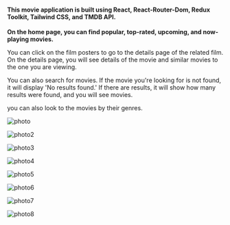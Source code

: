 

#### This movie application is built using React, React-Router-Dom, Redux Toolkit, Tailwind CSS, and  TMDB API.


**On the home page, you can find popular, top-rated, upcoming, and now-playing movies.**

You can click on the film posters to go to the details page of the related film. On the details page, you will see details of the movie and similar movies to the one you are viewing.



You can also search for movies. If the movie you're looking for is not found, it will display 'No results found.' If there are results, it will show how many results were found, and you will see movies.

you can also look to the  movies by their genres.


![photo](https://lh3.googleusercontent.com/pw/ADCreHeiqpVyIMvQZeeUhyXDkmGH4uWOjwjZ26LfscLn1mjEYGNoZjqL83CZtWaidd6cbC1lQZ64xn4JFhK_bum7gUI2RiiS21wLiCVNHPhMxq09sHKqhxgIjUWW5D2FOzCV4vAmPKgpGMHzMkanK_PygTJTKLWMa-Rqp47nG4T6eFo6LkR4NuWVv5oHOJmlZ4_Q_J0AKXdpl82nUp9e5CN_ll9D545MWaeDGrR-1cPKJGNkIlkRxjnVwLCwqCOSxmu4XX0Uq0tAUbj3wO9GXGZxqlNqjAhbt6hcRHMiW9Lga2e9CLV7ZKY6z_DR74T5Lg06-E5ov6gR8LgH_v4ElJojVdzKc1-bmDZtV4Pkns3i-zDX_Xky-3yRulCl6dQLQozj5FkNMb3cM_LewA1c1HVzrIcJiS1E89Et8TS4_S1DI9jJaRvOlcRS5xVQ4fnM53eV4ze42FBjEEWILaG3UTc_2NiJxHDTnycpS2jvTKm-lAwV3vrJ2vDb2ZBFemBRe6OcDoNA6efWq9zaZzziwOCvcmojHC6jJT9SFIbBuogfhjNu59jq7rAt34uqBHdP3aPElC4erN7AQbuxptJRop5mV6H3cdThgEghMWLO7ErvyhmTaQ27GSPxc6drY7dRDyg_RsYKipjDNpNVU34Av0tleGj_1-scpx9DO5daEqcwWq10-eDYPPLXIXXfAOtqqr6H3txAiNWv8ewujL8AWLLmsi4EX3--0jm7fqFFPTFSGs2laCwnu8enRsE2PpjhFZvXHxZR9aAMRK_k_Go_O2WQ2Xo5F1Bc3rMgKIvr0KoWsSsNKxZoI9VM4pHQfVpBpnajsojEFIe6B5OOrj2903bcOMPLAOm2vqq8h3zzZ1FsLlOKOFksgKxlMtim52tXKYv2fo6MHIHCVT2D5P68K-rIrq8xaCpsVlypGGzIOFWhuoKlWDxMHI25xq02ErH0CVxx-FZnbDRq-0rr38KxAVb-adEC0_KLrg=w1919-h955-s-no-gm?authuser=0)

![photo2](https://lh3.googleusercontent.com/pw/ADCreHeWdFszJTqllWGQ6Nx4F2nUEoIyjEagBVxhJS-IMXhExCAIAjpgDhbT6jmdAJ-T3jtJdbMPn5A5fuOJ7gAs8U7J9xiXEIzZLchITjlIROkiSO_RGv0EPjS8mAILRV3-xrxPvlpAnaI91uz7aLH67eo2p8r-0ujY26H14JMMYrJy5jSKD7gQHRF97KKpSEQ_pJGbwoUJq2TiZrl0MqG5HfLK_jskuZp82oZHa9jLw25_fh_-z1eywN_I6DyAJRqqQjjOhmpoD1fN8Qe7CD2Sn5Utm8Q2-saCVCR70tZG0o4TIvWYIPVx6vLTwj7itl7MRfsvTcLV7GygcGl3GYbj7UL-zSVIguYr8_tM0GT0tSHWjQPsFnp4va0VJGIvcpD126k7h2xT_KCtbQhIo-UujBI6GxApjDk50KQgogkZ4HOAC5Ovm0pgvwp3M5sqmdqJ8UJVF9EvxbcCWBD-LFP5-L33qh4pXDd6i5cYHRrP101rt9VCfxTvkLxKzLJP1rqWfaGAJR9j-o6J8m-k-m1h-PV_N64mXjObDT2SwjH7dANaYC7sZQsUdAtlEWXp5RW8rcCLNFByA4QIQ08Xg1bPLlsKxd6MTxqyvSmuc5Vhw3P8hHUWau-fQns5CKkBMFE1JnPyh_NDxZW1SrAVot2FGDq6L7cpEQ9XEfZZcyuG9ighTbEPBvCKN2ZIpzlxgjv97QYYD2oYmkv-84utOG_HTV_zBA8D51q94Dt-JnZx2HtS2h0NhmLHTe9w8Y5YYh10Fn_tZKSXEnJw42LZHDaJ0xZ-cEd5Msq340uFpwtMeJDgxi-07t92JjFtzreXr-HZ_35oswt5hSiMGWYoGxcQhzMaAwns59moUvmAf9ySA1n_IBygEp3eMnt9WP44cCwPGcL1bNewe4MnPBY4sMvKdbKdB9cUJ081_Gmq1obFgOCQmn_S358lT5VjUVQZyU--7PC1he7MfDqlvCd3fmT1NHLsSKbGPA=w1920-h959-s-no-gm?authuser=0)




![photo3](https://lh3.googleusercontent.com/pw/ADCreHdIwVgTBa4eZzYJNIqw8SyC0qwCdO7aNEYVyL2mWQ_uA7yx5QChv8ZKA0SCVCCCQZbZlonFEoAzOdFbgi-t_eEJE93_oHuJF4EszjtV92ZqFUYYkwgHQAt855lZpwggQ3rAnVNfqlhby_1qgZE6RLa0WvweGljg6WST7Himlm6qBMx7VMIfdRvqnIOo9aLvjsGZsd2Remorredjpt9FcvL6DHvmXeQqw6K739l-X9ezbibtFQJ17faIQlqGd3SY_O2oq9YgLlvxY7ojK1Cu67VVEVLspx8LQwT-7-k5HDc_NArcwDVQQyolRcvgMaDm4L2SAOO5ExRNu_mIVuNaupDSTZnrBQu90gA_smEKpWkbFiSEr1EQzFWs5b0fwzUkIp3b5OvMT5j3rJy6zfBGX4JKq9WoaNpRyKZun-OP1NyK6HDcswhzlIjoTPOwRDGphBczE632NcWPPNpDUP220IgTxJBaX1sUJK05jGmHke9XFh4XTONVHvw6crHXL4SGdMR4mVgQasYJmdvIpy_18bTJvTlazsfReJ92GwUncpNonai6XB20YELbXDF818WOacsHgpWeNbkb2oHFOO0C8gsglYNaZRT11CITz_seeaEG06DzTtokMXQvqMDhOiM-dxsXmOKePUewWvCaUNHNx4U6Jgh7iF0-vptHRO8eawYgVJStUmrP_x_bSiPSnawUsOKCKWEmBiHAKheYvnwyF9iQhi71jumMiGp8jJ8OoiIvxIIXSlAYO5eP_JE35nmVBud6zCK6OJw2PZY41NNZpceeIBNiyPz2enb0mb-RLtowsahi9XplkcNOPI1FOdqmdSxRy7D8ImnmizpyoBqAbDQXUQmAdSGLZWaAjTgVzgv8fcPSiIePLX9wyzsw9n6avEMiJGrd5E_tJwdrRggIT8fWsxBtI2hMchQOeS9--QaCSK-ps_ArHyQHE7cPbvtxctvWYZoQ4SsiKXFZEBftWa9THB9nJg=w1920-h956-s-no-gm?authuser=0)


![photo4](https://lh3.googleusercontent.com/pw/ADCreHfyRVWunXeDqYjHGTTllM5gIGoy0DvTaEWogp_opNHBs01XmEaXmNJ6vuYoT84Tt4-YgUmaLw73diVL0g2rZG7FkfmNg3JyK_VkvL3SugNyIY2o8hFlGWmNSTVJtOLL_eWKd9Ow_PA1s8OFQOC03-urgEXbR5grRglK_u6PdFtoPV1UyP29lS0M2ZKK18Lzys5KJuU8qwAp1liNJMftklzpdvVqVXo7bw5rz628_hEiLbrGeKoik6y1zGtEy9btFeK0F9zD9SUCU8TPG8z_TBJf6rVANidKZ_YCb-1S7Tv77LQMOG-Vxh7rw_ESyrwAACMm5g9_0d_iZYku1ODDnepSoxMNRp6dUBNFRJIQNe9V7kkV2LpecBsFOHFiAwdd8QXdkHEpJN2WFGfA-Obhu41kvBoGtci32BrDZhIbxL0k_MMHocW2ytalscpw64DLI3H43ginfg89aY2v6k5G8VXSuER7NTu-d3TlAQn0nMSgdakUtvyyvE_9VIV3Y-v3iUqYXBTiFtQcDUSyBVuZf5kTgqYRpywXkk2bEbz5RuxHt6dXdxj8WVZKD3x2HtIY3zHuZJWcipGQkZpXnwLOyKHP7BofE073jkTVJaNZOWcWnjGyXTIeNkgjPuW4DX8suwYABVghp-UJKdYbQNkKPXiiUopAyWPez5_zsU5zZwMoyG3qc4p4h8Hv93ec8KZ9muaPU4GhAOKdL9SAqhRgxvLNJtkEh_5EAm0vSagkLf4K9I71OHQU0VKnE2lRRt2n3jYj0bBFgCPZoE2eBy0Ord2IMG8QV0fwahppNe5rLTchxKAaJ5i-tExJiHkiDjCeQkd9MVLRJDWB-_zw2k-fXG8JaVNMf2RHnouZb68Dcs_T2CYUE8flPU5phDAx-xU5BsboF_fjseR-zCuozAIOPHcRY2QNKZPDzPJmrWxLmEWcxZ2gAPJqiUVTzTCJWn4qMRqgHAgx6xQFhq2D7WAHW9bIlWRg0Q=w1920-h957-s-no-gm?authuser=0)



![photo5](https://lh3.googleusercontent.com/pw/ADCreHcV2baQt4iAg68xo004AO_wo-s4d7_vuE2obCMXmLwK_OfotAIZbluA_aN0wUUl5ihNbYhdq1rd6Rsm6XuQ15gtzlpECQ5LQbREsOULA1JjaZziDej7ZMXiZXVAaypPsLfguiQPQMtSBK00bGEFJLWEJjTi42sLSO6ZTxWktcMaX6cDQWbf1LwMlsONm5H1hSQ4_2eSoAb8Td3K8rODBqbjyDukTin-n33ZHs2U_sqb6TH2OP_cpx1PyH8qYksMSv_IA0ujW3ldlXutN2JNm52_Syi1Xqesbm2GaWPuB7d2-sim5oj_uAgKB00JXj5Pz4wmvuiuhvrYzg1B9JKNXfFBaXhiOt-wtnVk7EM95VGrWF6XoIJsdeWUgUL2zeab6sa05EAXuZTQyFpjgsfNFEziCLl45lSPbcTexGFZIXcX76MYLNDyi3W7MKA93Sex9_di4SfPjUYClrG-pg0Kcclp8sdX3pzQ88JDu-UidzP5tLlkgakID185cPEJO93HKyPkOK7tt0i26LoJIGnoKQPYqcPgOzFzAci8OrBOS0vftL6CqflDK9yuHbAWrR44GpiBkfliL2cj6qoE5htoZGmQl0V5Fbwbgz_Tcv3zWhjdXwCFAV3VfPnS7mr9v459aIf-wzhab2qJeVACUL5IgPsx_DWXTxR5KhrqAJ47zh6tejmW2V7gTd208FQnPlMEDu9iyYRXy__iCbtVQEETj-ipxk8nr2ntIP5U_c4gBkDY9yezhvpTAqmxd_4s74ssgndX6rGITad7xtIoUnfS85qvdvT9CanaAi7kT0g9Wecr_ghyJMe_40lHzHurREUhKNqAF4kcXZozXb5vcVKW2aDPfVcPofRd9kQwm3hcoEhkDMauSvM2v2gFb9bbLpJEMC0dX2s4lnWcmWuekvyDp4bwdfbTX3teueE-MRTz9Oklz_wt7XSy1jQL2iKbcYGBvJrfX_KznCxcQM6zHe4c47hpMnyeKA=w1920-h959-s-no-gm?authuser=0)


![photo6](https://lh3.googleusercontent.com/pw/ADCreHewcAD2f4QHxA4KrNqa8RQM1U6AMa-EJNVsJB5ptKq8T-T3-PQiZRs_qKmklkCZYOpnGp2OA7EmJbcgUQ1QnVlgJANch5UDQbmfxHpen4OU4nNyraQOsPuWd35vZFl473OqQXsb-CVHn7j4AIG9VnaQbzcSGbrqxXfDGPkLmC3dXObGqZiNEow6NIlj3aRSvgWACtk__f43suXJWAFtIoeuL6zEfWFqPK_GBs-TiPIU1DuG48dGpDIRKDWTndhY3K5gUIYB7tRcVR0djMQY9jC9uew4XcFUqNyodlAs-44KDnAH_PeW79Q8JZN7XIo7teiIksmx819KbNvsJuiAsf_SxkhfYjVEZmYV6f5LxMmiVBbdDXbeJEx_3QOWxgeAqw2a9GFTfPkwVAYQnY91Cjim46QACjaY4j98MDkJPhq8vvP8ggyBmO4JW_Wwr3SLLeZ4v7d6GPao4GJ_id4t4Zk7bobxUEMlOjJa0_Rz4HVW9RnLqOQfPRy5ZrZvqy_WLXKpaH6zl8rXUZkiRXdEJens5CaR1wpptEyJMbLoQ-_Fcol4Ie6-9KaIQXjo125lo8rpR1PBaXRZdVp9H0YEwaakYK4yQvdzXLYB1Nwcam-HCAEK9hGrPgTtURYnQ5vmMJGbZAtmBw78OMPRC29zDt6TSiA2X9-llwjMakyC8FiUAKNTgkPqod5kWSvrEScPWEs0xzWnGrXjO1zZP2hN4Joh2-mmPCw8RrfoZu_blasSAmP75Ups9pyZDkk97K04aGo6JXuA0pjxjAFbYofUUZsmtnJLR2qxCsca1Z0cDzRDbVvnhTyWD5uRY2f23sG4fRQvpn6U9BjmuVIc23w0yPKoWC-oderyGwivimworfZz6cV4085Y896XDxwX0matUIwbI3HeVETpXQuYMyQW7-wOiBstJHpf-2prCqnctSrKrorc3uouoT_QI0oxUXrt--T54sOZibyUq8bFkS6H7aP3qW-LRA=w1920-h956-s-no-gm?authuser=0)




![photo7](https://lh3.googleusercontent.com/pw/ADCreHfQH8qG8vXQBlfEBBvdmoYhFq_lHDxNp9xqLr4CGlTQC4oSm8OePX7jrYnjWHZCJYAkN0tsFiEB1KSMen3DpKed_jJYxk7SLTyIZ6JWIcXHxnU7p3EHwX1oEI78QlcSOxwipMAEzMQcYxKDlWlqGbClPcqhYruMF12gcHfXY31UTCJ8cbfwjTPExhzcTh1_a6rtjmkbYe5qafLkM3AfEyYfgWDnxgC0dp8SKXD7glCpI91UVQ-z49mA5wJn0uji8I7-lnNFoec33pQo_oxA_UFdSctk20qVVaY5wOkh44T1toQKLh8Vijm2SVhoDSL2Nys3AfyhWuBdZRUPr7LGj6UeLR-LAWQNB8AaodvxPrvpbHR4NzX14mzeNq4kcv8vmp3DYgYSEJz-aMN77aiciuj4DnyeNPTuY7W6Duju3kbdWA4Zhfy2fcP3m9CzHMj7rBmGZyv-oW5gT6__nbyMBrjJxaYkoTRTJDHm75GAM9QD1P_bPM4q_eBCXh7m4YJaaOwkhJD5kDXk1Yf7XICaCT26X0OmbTB5b-OphLa408HM07hNDiP8jJXyX2ISWmRZ8DcllKsfTbT4-rk8ECTITuotgn5y9f4VuAT9jBSADkRafUrPJEHNPvGWi0Veok_XIRns9TQxOcqqEuZfjYRDt0lKcJZzrS0zJkmF7HgJ6PPxyYLzsfECpTmLH40HxllkaJbqauQorhJ9N0P_V2LyxCT7TMML4_f7_AsuBzVISKW8yqWdRc9Yp2I3PnJ3u39V0hs2JlsIHsvWBPRwOSH91G5Q0Axn1nBjXJH6s7nzNQ7CEUKxWszOSmoRi988c7ejFiSmeOdEAkzRYVK6AXA_FK0HF_hBE0PmbrKZc-XWm4J5LF8Jk-Z59sjl60_Y5gKcqxrASIYua5XHzYmn07L9HPDhDR7OLjGbnasHRruLd3RvHb4RfglF81MRfQZ3gtdInfV3wJVMF3Gk7p58QmaXukYZSYJdpQ=w1920-h949-s-no-gm?authuser=0)



![photo8](https://lh3.googleusercontent.com/pw/ADCreHdcyQ4OY4LSsTPg8zx38-3JRr9lFWUvmy_l_23xrLz5zLzDSr-gjSj2oZY-CpWYy0IkSEshGald-J2uHWFsJdCi7oL4sL1-iaymscSL9_6XO1nsSLlxT0RU8bFYyOqjEuzUeAzkYQKUtzNmavyedHxrV_ez6wmefqdFCxuThaoXmNWUtFw9dVfyL6DFeOFkyS3kZ4HSExjDwd3R4W1pl4gmxg9qMLjab8eyo4F_6hPJEgkFFL9HYnXChb0ia4cZ4uDhwMjhNt779ZIbq6vtGX16Ef0LBCePib4y0ih14baHgzDYEYw-kKOk8ggs99NICLUh5KePxXO7y3NalTEVhvJBSwayDNXLDkhBiXThHP6dzF3J5vO-cQ1uUIern2FQVSjDodcnWOKsmCWaqrxFhh4TCXigd_JULHs6UO2XpoUKLhkWRGWQWub-B3pzgl12VzXIoOryGCV9Wc6aCwI1ZxGEzqOIERQHIBJeh-WhI5pYLSIqnk2AnTF99V5vEPFJ2Y6apRnnTvXrcgzBD9VkKWM_XqNlFeZdRG70_TDMbhNpp-pVLY7htEsQUUEMLYdFjQbA3uWpNaxVyc5bJfSGiGCU2jLz8c47jQUVtDVyrRL8vTD3x0IaQmHjJUvGfUjTW8PzmIapckPZlMWfODjHx8oqY1YLIeBMIHkzLZG_dwxUnbpGWwc26L4C-DXk5H5548-x6MoaKB2Jd-vBnGJGjYK1NrtY-RLMatoeLyaQbCqumiHG_ouUtnXXFryeldNTMkI-6T1YLr82GPFf06e2cCAhw3mxdwgy9uSfM34xjSl8hKXXpw7Tae-s72_YnNpBlsKGZbDlm3-7i3-T23DmQk1kdWOQThbsrh3YdBRip4S6Gjf6xFl9UxgshKXURunorb7OIWfvjNxWb9vOG8pgrxho4D4nwplgwMz-Z958KvPpREaxP1Z8tuLNbKdVJQYmvRlLe7TzcmodhhGwmadmZaK_tY-I2Q=w472-h743-s-no-gm?authuser=0)